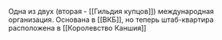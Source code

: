 Одна из двух (вторая - [[Гильдия купцов]]) международная организация. Основана в [[ВКБ]], но теперь штаб-квартира расположена в [[Королевство Каншия]]
